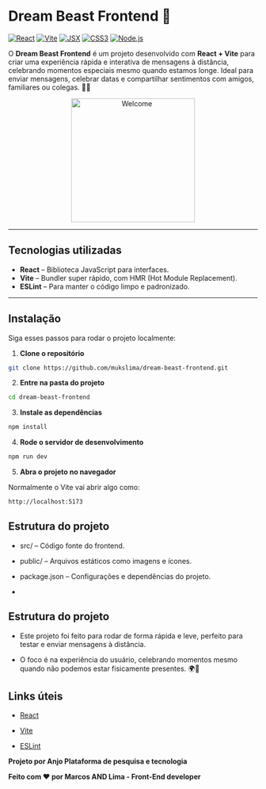 # Dream Beast Frontend 🚀

[![React](https://img.shields.io/badge/React-19.1.1-blue?logo=react&logoColor=white)](https://reactjs.org/)
[![Vite](https://img.shields.io/badge/Vite-7.1.7-brightgreen?logo=vite&logoColor=white)](https://vitejs.dev/)
[![JSX](https://img.shields.io/badge/JSX-React-orange?logo=react&logoColor=white)](https://reactjs.org/docs/introducing-jsx.html)
[![CSS3](https://img.shields.io/badge/CSS3-blue?logo=css3&logoColor=white)](https://developer.mozilla.org/docs/Web/CSS)
[![Node.js](https://img.shields.io/badge/Node.js-20.19.0-green?logo=node.js&logoColor=white)](https://nodejs.org/)

O **Dream Beast Frontend** é um projeto desenvolvido com **React + Vite** para criar uma experiência rápida e interativa de mensagens à distância, celebrando momentos especiais mesmo quando estamos longe. Ideal para enviar mensagens, celebrar datas e compartilhar sentimentos com amigos, familiares ou colegas. 💌✨

<div align="center">
  <img alt="Welcome" height="250" src="https://media4.giphy.com/media/v1.Y2lkPTc5MGI3NjExZzk2YmtheGtnMnZxNGF0YWdnZmxkYTk2ZDhrNnEybDZvdDNteDltcSZlcD12MV9pbnRlcm5hbF9naWZfYnlfaWQmY3Q9Zw/djjNDzXg3eckyL1vYo/giphy.gif">
</div>

---

## Tecnologias utilizadas

- **React** – Biblioteca JavaScript para interfaces.
- **Vite** – Bundler super rápido, com HMR (Hot Module Replacement).
- **ESLint** – Para manter o código limpo e padronizado.

---

## Instalação

Siga esses passos para rodar o projeto localmente:

1. **Clone o repositório**
```bash
git clone https://github.com/mukslima/dream-beast-frontend.git
```

2. **Entre na pasta do projeto**
```bash
cd dream-beast-frontend
```

3. **Instale as dependências**
```bash
npm install
```

4. **Rode o servidor de desenvolvimento**
```bash
npm run dev
```

5. **Abra o projeto no navegador**

Normalmente o Vite vai abrir algo como:
```bash
http://localhost:5173
```

## Estrutura do projeto

- src/ – Código fonte do frontend.

- public/ – Arquivos estáticos como imagens e ícones.

- package.json – Configurações e dependências do projeto.
- 

## Estrutura do projeto

- Este projeto foi feito para rodar de forma rápida e leve, perfeito para testar e enviar mensagens à distância.

- O foco é na experiência do usuário, celebrando momentos mesmo quando não podemos estar fisicamente presentes. 🌍💖
  

## Links úteis

- [React](https://reactjs.org/)

- [Vite](https://vitejs.dev/)

- [ESLint](https://eslint.org/)


**Projeto por Anjo Plataforma de pesquisa e tecnologia**

**Feito com ❤️ por Marcos AND Lima - Front-End developer**


